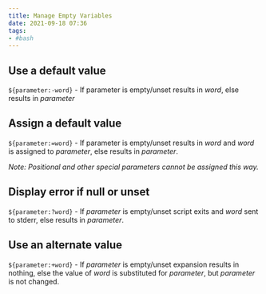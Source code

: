 ```yaml
---
title: Manage Empty Variables
date: 2021-09-18 07:36
tags:
- #bash
---
```


## Use a default value

`${parameter:-word}` - If parameter is empty/unset results in *word*, else 
results in *parameter* 

## Assign a default value

`${parameter:=word}` - If parameter is empty/unset results in *word* and *word* 
is assigned to *parameter*, else results in *parameter*.

*Note: Positional and other special parameters cannot be assigned this
way.*

## Display error if null or unset

`${parameter:?word}` - If *parameter* is empty/unset script exits and
*word* sent to stderr, else results in *parameter*. 

## Use an alternate value

`${parameter:+word}` - If *parameter* is empty/unset expansion results in nothing, else the
value of *word* is substituted for *parameter*, but *parameter* is not
changed.
